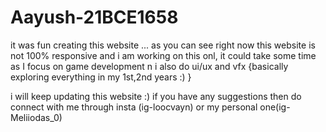 # Aayush-21BCE1658
it was fun creating this website ...
as you can see right now this website is not 100% responsive and i am working on this onl, it could take some time as I focus on game development n i also do ui/ux and vfx {basically exploring everything in my 1st,2nd years :)   }



i will keep updating this website :) 
if you have any suggestions then do connect with me through insta (ig-loocvayn) or my personal one(ig-Meliiodas_0)
